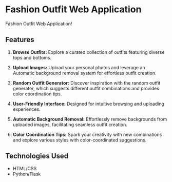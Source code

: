 # Fashion Outfit Web Application

 Fashion Outfit Web Application!

## Features

1. **Browse Outfits:** Explore a curated collection of outfits featuring diverse tops and bottoms.

2. **Upload Images:** Upload your personal photos and leverage an Automatic background removal system for effortless outfit creation.

3. **Random Outfit Generator:** Discover inspiration with the random outfit generator, which suggests different outfit combinations and provides color coordination tips.

4. **User-Friendly Interface:** Designed for intuitive browsing and uploading experiences.

5. **Automatic Background Removal:** Effortlessly remove backgrounds from uploaded images, facilitating seamless outfit creation.

6. **Color Coordination Tips:** Spark your creativity with new combinations and explore various styles with color-coordinated suggestions.

## Technologies Used

- HTML/CSS
- Python/Flask

